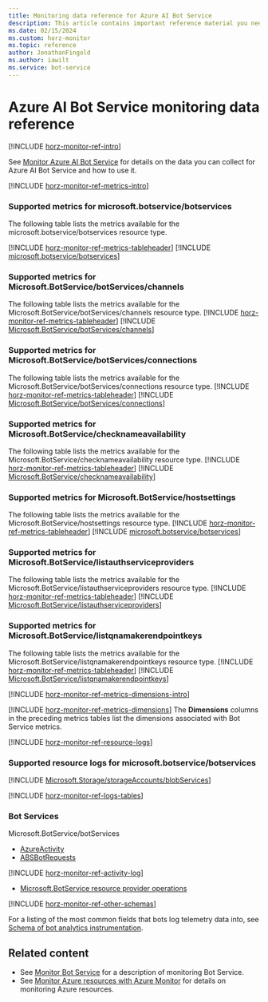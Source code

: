 ```yaml
---
title: Monitoring data reference for Azure AI Bot Service
description: This article contains important reference material you need when you monitor Azure AI Bot Service.
ms.date: 02/15/2024
ms.custom: horz-monitor
ms.topic: reference
author: JonathanFingold
ms.author: iawilt
ms.service: bot-service
---
```


<!-- 
IMPORTANT 
To make this template easier to use, first:
1. Search and replace Bot Service with the official name of your service.
2. Search and replace bot-service with the service name to use in GitHub filenames.-->

<!-- VERSION 3.0 2024_01_01
For background about this template, see https://review.learn.microsoft.com/en-us/help/contribute/contribute-monitoring?branch=main -->

<!-- Most services can use the following sections unchanged. All headings are required unless otherwise noted.
The sections use #included text you don't have to maintain, which changes when Azure Monitor functionality changes. Add info into the designated service-specific places if necessary. Remove #includes or template content that aren't relevant to your service.

At a minimum your service should have the following two articles:

1. The primary monitoring article (based on the template monitor-service-template.md)
   - Title: "Monitor Bot Service"
   - TOC title: "Monitor"
   - Filename: "monitor-bot-service.md"

2. A reference article that lists all the metrics and logs for your service (based on this template).
   - Title: "Bot Service monitoring data reference"
   - TOC title: "Monitoring data reference"
   - Filename: "monitor-bot-service-reference.md".
-->

# Azure AI Bot Service monitoring data reference

<!-- Intro. Required. -->
[!INCLUDE [horz-monitor-ref-intro](~/../articles/reusable-content/ce-skilling/azure/includes/azure-monitor/horizontals/horz-monitor-ref-intro.md)]

See [Monitor Azure AI Bot Service](monitor-bot-service.md) for details on the data you can collect for Azure AI Bot Service and how to use it.

<!-- ## Metrics. Required section. -->
[!INCLUDE [horz-monitor-ref-metrics-intro](~/../articles/reusable-content/ce-skilling/azure/includes/azure-monitor/horizontals/horz-monitor-ref-metrics-intro.md)]

<!-- Repeat the following section for each resource type/namespace in your service. -->
### Supported metrics for microsoft.botservice/botservices
The following table lists the metrics available for the microsoft.botservice/botservices resource type.
<!-- For each ### section:
1. Replace the <ResourceType/namespace> placeholder in the heading and introductory sentence. Example: ### Supported metrics for Microsoft.Storage/storageAccounts/blobServices
2. Find the metrics for the resource type at https://learn.microsoft.com/azure/azure-monitor/reference/supported-metrics/metrics-index#supported-metrics-per-resource-type, which is autogenerated from underlying systems. Either link to the listed metrics page(s), OR #include the metrics table(s).
3. Add any further information after each metric #include or link. -->

<!-- Use either the LINK or INCLUDE option and remove the other option.
- LINK to metrics page. Example: - [Microsoft.Storage/storageAccounts/blobServices](/azure/azure-monitor/reference/supported-metrics/microsoft-storage-storageaccounts-blobservices-metrics)
- OR INCLUDE metrics table, starting with the metrics tableheader: -->
[!INCLUDE [horz-monitor-ref-metrics-tableheader](~/../articles/reusable-content/ce-skilling/azure/includes/azure-monitor/horizontals/horz-monitor-ref-metrics-tableheader.md)]
[!INCLUDE [microsoft.botservice/botservices](~/../azure-reference-other-repo/azure-monitor-ref/supported-metrics/includes/microsoft-botservice-botservices-metrics-include.md)]

### Supported metrics for Microsoft.BotService/botServices/channels
The following table lists the metrics available for the Microsoft.BotService/botServices/channels resource type.
[!INCLUDE [horz-monitor-ref-metrics-tableheader](~/../articles/reusable-content/ce-skilling/azure/includes/azure-monitor/horizontals/horz-monitor-ref-metrics-tableheader.md)]
[!INCLUDE [Microsoft.BotService/botServices/channels](~/../azure-reference-other-repo/azure-monitor-ref/supported-metrics/includes/microsoft-botservice-botservices-channels-metrics-include.md)]

### Supported metrics for Microsoft.BotService/botServices/connections
The following table lists the metrics available for the Microsoft.BotService/botServices/connections resource type.
[!INCLUDE [horz-monitor-ref-metrics-tableheader](~/../articles/reusable-content/ce-skilling/azure/includes/azure-monitor/horizontals/horz-monitor-ref-metrics-tableheader.md)]
[!INCLUDE [Microsoft.BotService/botServices/connections](~/../azure-reference-other-repo/azure-monitor-ref/supported-metrics/includes/microsoft-botservice-botservices-connections-metrics-include.md)]

### Supported metrics for Microsoft.BotService/checknameavailability
The following table lists the metrics available for the Microsoft.BotService/checknameavailability resource type.
[!INCLUDE [horz-monitor-ref-metrics-tableheader](~/../articles/reusable-content/ce-skilling/azure/includes/azure-monitor/horizontals/horz-monitor-ref-metrics-tableheader.md)]
[!INCLUDE [Microsoft.BotService/checknameavailability](~/../azure-reference-other-repo/azure-monitor-ref/supported-metrics/includes/microsoft-botservice-checknameavailability-metrics-include.md)]

### Supported metrics for Microsoft.BotService/hostsettings
The following table lists the metrics available for the Microsoft.BotService/hostsettings resource type.
[!INCLUDE [horz-monitor-ref-metrics-tableheader](~/../articles/reusable-content/ce-skilling/azure/includes/azure-monitor/horizontals/horz-monitor-ref-metrics-tableheader.md)]
[!INCLUDE [microsoft.botservice/botservices](~/../azure-reference-other-repo/azure-monitor-ref/supported-metrics/includes/microsoft-botservice-hostsettings-metrics-include.md)]

### Supported metrics for Microsoft.BotService/listauthserviceproviders
The following table lists the metrics available for the Microsoft.BotService/listauthserviceproviders resource type.
[!INCLUDE [horz-monitor-ref-metrics-tableheader](~/../articles/reusable-content/ce-skilling/azure/includes/azure-monitor/horizontals/horz-monitor-ref-metrics-tableheader.md)]
[!INCLUDE [Microsoft.BotService/listauthserviceproviders](~/../azure-reference-other-repo/azure-monitor-ref/supported-metrics/includes/microsoft-botservice-listauthserviceproviders-metrics-include.md)]

### Supported metrics for Microsoft.BotService/listqnamakerendpointkeys
The following table lists the metrics available for the Microsoft.BotService/listqnamakerendpointkeys resource type.
[!INCLUDE [horz-monitor-ref-metrics-tableheader](~/../articles/reusable-content/ce-skilling/azure/includes/azure-monitor/horizontals/horz-monitor-ref-metrics-tableheader.md)]
[!INCLUDE [Microsoft.BotService/listqnamakerendpointkeys](~/../azure-reference-other-repo/azure-monitor-ref/supported-metrics/includes/microsoft-botservice-listqnamakerendpointkeys-metrics-include.md)]

<!-- ## Metric dimensions. Required section. -->
[!INCLUDE [horz-monitor-ref-metrics-dimensions-intro](~/../articles/reusable-content/ce-skilling/azure/includes/azure-monitor/horizontals/horz-monitor-ref-metrics-dimensions-intro.md)]
<!-- Use one of the following includes, depending on whether you have metrics with dimensions.
- If you have metrics with dimensions, use the following include and list the metrics with dimensions after the include. For an example, see https://learn.microsoft.com/azure/storage/common/monitor-storage-reference#metrics-dimensions. Questions: email azmondocs@microsoft.com. -->
[!INCLUDE [horz-monitor-ref-metrics-dimensions](~/../articles/reusable-content/ce-skilling/azure/includes/azure-monitor/horizontals/horz-monitor-ref-metrics-dimensions.md)]
The **Dimensions** columns in the preceding metrics tables list the dimensions associated with Bot Service metrics.

<!-- ## Resource logs. Required section. -->
[!INCLUDE [horz-monitor-ref-resource-logs](~/../articles/reusable-content/ce-skilling/azure/includes/azure-monitor/horizontals/horz-monitor-ref-resource-logs.md)]

<!-- Add at least one resource provider/resource type here. Example: ### Supported resource logs for Microsoft.Storage/storageAccounts/blobServices
Repeat this section for each resource type/namespace in your service. -->
### Supported resource logs for microsoft.botservice/botservices
<!-- For each ### section, follow the same instructions as for the Metrics section, except find the resource logs for your service in the Log Categories column at https://learn.microsoft.com/azure/azure-monitor/reference/supported-logs/logs-index#supported-log-categories-per-resource-type, which is autogenerated from underlying systems.
Link to or include the logs table. Example link:
- [Microsoft.Storage/storageAccounts/blobServices](/azure/azure-monitor/reference/supported-logs/microsoft-storage-storageaccounts-blobservices-logs)
OR INCLUDE resource logs table using the following #include format: [!INCLUDE [<ResourceType>](~/../azure-reference-other-repo/azure-monitor-ref/supported-logs/includes/<resource-type>-logs-include.md)]. -->
[!INCLUDE [Microsoft.Storage/storageAccounts/blobServices](~/../azure-reference-other-repo/azure-monitor-ref/supported-logs/includes/microsoft-botservice-botservices-logs-include.md)]

<!-- ## Azure Monitor Logs tables. Required section. -->
[!INCLUDE [horz-monitor-ref-logs-tables](~/../articles/reusable-content/ce-skilling/azure/includes/azure-monitor/horizontals/horz-monitor-ref-logs-tables.md)]
### Bot Services
Microsoft.BotService/botServices
- [AzureActivity](/azure/azure-monitor/reference/tables/azureactivity#columns)
- [ABSBotRequests](/azure/azure-monitor/reference/tables/absbotrequests#columns)
<!-- Find the table(s) for your service at https://learn.microsoft.com/azure/azure-monitor/reference/tables/tables-resourcetype. These files are auto generated from the REST API.
NOTE: Also refer to https://learn.microsoft.com/azure/azure-monitor/reference/tables/azurediagnostics#azure-diagnostics-mode to see whether your service uses the AzureDiagnostics table in Azure Monitor Logs / Log Analytics. 
Link to the service-specific tables. If your service uses the AzureDiagnostics table, list the fields you use and what they're for. If your service uses both tables, list both types of information. Add any further information after each table link, such as descriptions and usage, or information not found in the tables. Example:
### Storage Accounts
Microsoft.Storage/storageAccounts
- [StorageBlobLogs](/azure/azure-monitor/reference/tables/storagebloblogs) -->

<!-- ## Activity log. Required section. -->
[!INCLUDE [horz-monitor-ref-activity-log](~/../articles/reusable-content/ce-skilling/azure/includes/azure-monitor/horizontals/horz-monitor-ref-activity-log.md)]
<!-- Refer to https://learn.microsoft.com/azure/role-based-access-control/resource-provider-operations and link to the possible operations for your service, using the format - [<Namespace> resource provider operations](/azure/role-based-access-control/resource-provider-operations#<namespace>). -->
- [Microsoft.BotService resource provider operations](/azure/role-based-access-control/resource-provider-operations#microsoftbotservice)

<!-- ## Other schemas. Optional section. Please keep heading in this order. If your service uses other schemas, add the following include and information. -->
[!INCLUDE [horz-monitor-ref-other-schemas](~/../articles/reusable-content/ce-skilling/azure/includes/azure-monitor/horizontals/horz-monitor-ref-other-schemas.md)]

For a listing of the most common fields that bots log telemetry data into, see [Schema of bot analytics instrumentation](v4sdk/bot-builder-telemetry-analytics-queries.md#schema-of-bot-analytics-instrumentation).

<!-- List other schemas and their usage here. These can be resource logs, alerts, event hub formats, etc. depending on what you think is important. You can put JSON messages, API responses not listed in the REST API docs, and other similar types of info here.  -->

## Related content

- See [Monitor Bot Service](monitor-bot-service.md) for a description of monitoring Bot Service.
- See [Monitor Azure resources with Azure Monitor](/azure/azure-monitor/essentials/monitor-azure-resource) for details on monitoring Azure resources.
